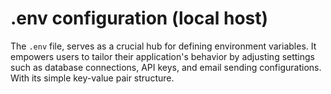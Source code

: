 # .env configuration (local host)

The `.env` file, serves as a crucial hub for defining environment variables. It empowers users to tailor their application's behavior by adjusting settings such as database connections, API keys, and email sending configurations. With its simple key-value pair structure.

